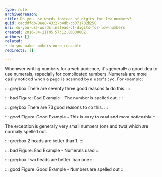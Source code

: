 ```yaml
---
type: rule
archivedreason: 
title: Do you use words instead of digits for low numbers?
guid: cacddfdb-8ee8-4322-b4db-db071702b258
uri: do-you-use-words-instead-of-digits-for-low-numbers
created: 2016-04-21T05:57:12.0000000Z
authors: []
related:
- do-you-make-numbers-more-readable
redirects: []

---
```


Whenever writing numbers for a web audience, it's generally a good idea to use numerals, especially for complicated numbers. Numerals are more easily noticed when a page is scanned by a user's eye.
For example: 
<!--endintro-->


::: greybox
There are seventy three good reasons to do this.
:::



::: bad
Figure: Bad Example - The number is spelled out.
:::



::: greybox
There are 73 good reasons to do this.
:::




::: good
Figure: Good Example - This is easy to read and more noticeable
:::




The exception is generally very small numbers (one and two) which are normally spelled out.


::: greybox
2 heads are better than 1.
:::



::: bad
Figure: Bad Example - Numerals used
:::



::: greybox
Two heads are better than one
:::



::: good
Figure: Good Example - Numbers are spelled out
:::
